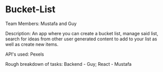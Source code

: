 # Bucket-List

Team Members: Mustafa and Guy

Description: An app where you can create a bucket list, manage said list,  search for ideas from other user generated content to add to your list as well as create new items.

API's used: Pexels

Rough breakdown of tasks: Backend - Guy; React - Mustafa
